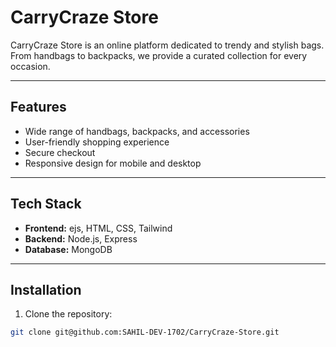 # CarryCraze Store

CarryCraze Store is an online platform dedicated to trendy and stylish bags. From handbags to backpacks, we provide a curated collection for every occasion.

---

## Features
- Wide range of handbags, backpacks, and accessories
- User-friendly shopping experience
- Secure checkout 
- Responsive design for mobile and desktop

---

## Tech Stack
- **Frontend:** ejs, HTML, CSS, Tailwind 
- **Backend:** Node.js, Express
- **Database:** MongoDB


---

## Installation
1. Clone the repository:
```bash
git clone git@github.com:SAHIL-DEV-1702/CarryCraze-Store.git
